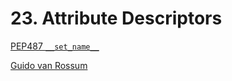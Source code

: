 # 23. Attribute Descriptors

[PEP487 `__set_name__`](https://fpy.li/pep487)

[Guido van Rossum](https://fpy.li/23-11)

